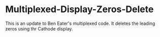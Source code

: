 # Multiplexed-Display-Zeros-Delete
This is an update to Ben Eater's multiplexed code. It deletes the leading zeros using thr Cathode display.
